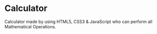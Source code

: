 # Calculator
Calculator made by using HTML5, CSS3 &amp; JavaScript who can perform all Mathematical Operations. 
